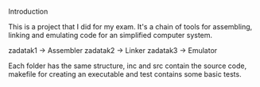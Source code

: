 Introduction

This is a project that I did for my exam. It's a chain of tools for assembling, linking and emulating code for an simplified computer system.

zadatak1 -> Assembler
zadatak2 -> Linker
zadatak3 -> Emulator

Each folder has the same structure, inc and src contain the source code, makefile for creating an executable and test contains some basic tests.
